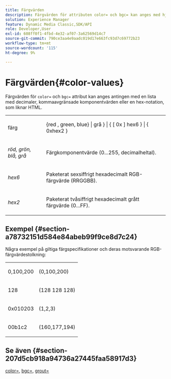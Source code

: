 ```yaml
---
title: Färgvärden
description: Färgvärden för attributen color= och bgc= kan anges med hjälp av en lista med decimalvärden, kommaavgränsade komponentvärden eller en hex-notation, som liknar HTML.
solution: Experience Manager
feature: Dynamic Media Classic,SDK/API
role: Developer,User
exl-id: 608ff0f1-4fbd-4e32-af07-3a62569d14c7
source-git-commit: 790ce3aa4e9aadc019d17e663fc93d7c69772b23
workflow-type: tm+mt
source-wordcount: '115'
ht-degree: 9%

---
```


# Färgvärden{#color-values}

Färgvärden för `color=` och `bgc=` attribut kan anges antingen med en lista med decimaler, kommaavgränsade komponentvärden eller en hex-notation, som liknar HTML.

<table id="simpletable_9B3A231D5BB14A3DB2B42B341E198341"> 
 <tr class="strow"> 
  <td class="stentry"> <p><span class="varname"> färg</span> </p></td> 
  <td class="stentry"> <p><span class="codeph">{red , green, blue} | grå } | { [ 0x ] hex6 } | { 0xhex2 }</span> </p></td> 
 </tr> 
 <tr class="strow"> 
  <td class="stentry"> <p><i>röd, grön, blå, grå</i> </p></td> 
  <td class="stentry"> <p>Färgkomponentvärde (0...255, decimalheltal). </p></td> 
 </tr> 
 <tr class="strow"> 
  <td class="stentry"> <p><i>hex6</i> </p></td> 
  <td class="stentry"> <p>Paketerat sexsiffrigt hexadecimalt RGB-färgvärde (RRGGBB). </p></td> 
 </tr> 
 <tr class="strow"> 
  <td class="stentry"> <p><i>hex2</i> </p></td> 
  <td class="stentry"> <p>Paketerat tvåsiffrigt hexadecimalt grått färgvärde (0...FF). </p></td> 
 </tr> 
</table>

## Exempel {#section-a78732151d584e84abeb99f9ce8d7c24}

Några exempel på giltiga färgspecifikationer och deras motsvarande RGB-färgvärdestolkning:

<table id="simpletable_837B3173020240A5B7B2DB2F4CC57352"> 
 <tr class="strow"> 
  <td class="stentry"> <p>0,100,200 </p></td> 
  <td class="stentry"> <p>(0,100,200) </p></td> 
 </tr> 
 <tr class="strow"> 
  <td class="stentry"> <p>128 </p></td> 
  <td class="stentry"> <p>(128 128 128) </p></td> 
 </tr> 
 <tr class="strow"> 
  <td class="stentry"> <p>0x010203 </p></td> 
  <td class="stentry"> <p>(1,2,3) </p></td> 
 </tr> 
 <tr class="strow"> 
  <td class="stentry"> <p>00b1c2 </p></td> 
  <td class="stentry"> <p>(160,177,194) </p></td> 
 </tr> 
</table>

## Se även {#section-207d5cb918a94736a27445faa58917d3}

[color=](../../../../../ir-api/http-protocol/image-rendering-api-ref/c-ir-http-protocol-ref/c-ir-http-protocol-command-reference/r-ir-http-color.md#reference-ea3cba9edfe94dbab86d8f123a9ed0aa), [bgc=](../../../../../ir-api/http-protocol/image-rendering-api-ref/c-ir-http-protocol-ref/c-ir-http-protocol-command-reference/r-ir-bgc.md#reference-3f5c78cea01c4a85aa582076d23aebb0), [grout=](../../../../../ir-api/http-protocol/image-rendering-api-ref/c-ir-http-protocol-ref/c-ir-http-protocol-command-reference/r-ir-grout.md#reference-73651cbbbc344adba2626ef950d3672a)
